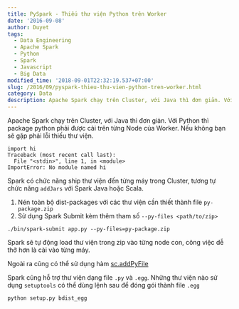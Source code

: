```yaml
---
title: PySpark - Thiếu thư viện Python trên Worker
date: '2016-09-08'
author: Duyet
tags:
  - Data Engineering
  - Apache Spark
  - Python
  - Spark
  - Javascript
  - Big Data
modified_time: '2018-09-01T22:32:19.537+07:00'
slug: /2016/09/pyspark-thieu-thu-vien-python-tren-worker.html
category: Data
description: Apache Spark chạy trên Cluster, với Java thì đơn giản. Với Python thì package python phải được cài trên từng Node của Worker. Nếu không bạn sẽ gặp phải lỗi thiếu thư viện.
---
```


Apache Spark chạy trên Cluster, với Java thì đơn giản. Với Python thì package python phải được cài trên từng Node của Worker. Nếu không bạn sẽ gặp phải lỗi thiếu thư viện.

```
import hi
Traceback (most recent call last):
  File "<stdin>", line 1, in <module>
ImportError: No module named hi
```

Spark có chức năng ship thư viện đến từng máy trong Cluster, tương tự chức năng `addJars` với Spark Java hoặc Scala.

1. Nén toàn bộ dist-packages với các thư viện cần thiết thành file `py-package.zip`
2. Sử dụng Spark Submit kèm thêm tham số `--py-files <path/to/zip>`

```
./bin/spark-submit app.py --py-files=py-package.zip
```

Spark sẽ tự động load thư viện trong zip vào từng node con, công việc dễ thở hơn là cài vào từng máy.

Ngoài ra cũng có thể sử dụng hàm [sc.addPyFile](https://spark.apache.org/docs/latest/api/python/pyspark.html?highlight=addpyfile#pyspark.SparkContext.addPyFile)

Spark cũng hỗ trợ thư viện dạng file `.py` và `.egg`. Những thư viện nào sử dụng `setuptools` có thể dùng lệnh sau để đóng gói thành file `.egg`

```
python setup.py bdist_egg
```
